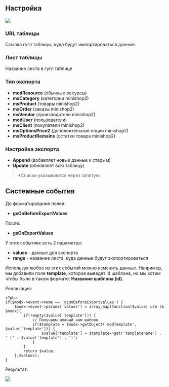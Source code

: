 ## **Настройка**

![](https://file.modx.pro/files/f/5/1/f517f34c3a93ebc6d70eefa23f5fda24.jpg)

### **URL таблицы**

Ссылка гугл таблицы, куда будут импортироваться данные.

### **Лист таблицы**

Название листа в гугл таблице

### **Тип экспорта**

* **modResource** (обычные ресурсы) 
* **msCategory** (категории minishop2) 
* **msProduct** (товары minishop2) 
* **msOrder** (заказы minishop2) 
* **msVendor** (производители minishop2) 
* **modUser** (пользователи) 
* **msClient** (покупатели minishop2) 
* **msOptionsPrice2** (дополнительные опции minishop2) 
* **msProductRemains** (остатки товара minishop2)

### **Настройка экспорта**
* **Append** (добавляет новые данные к старым)
* **Update** (обновляет всю таблицу)

>*Списки указываются через запятую

## Системные события

До форматирование полей:
* **gsOnBeforeExportValues**

После:
* **gsOnExportValues**

У этих событиях есть 2 параметра:
* **values** - данные для экспорта
* **range** - название листа, куда данные будут экспортироваться

Используя любое из этих событий можно изменить данные. Например, мы добавили поле **template**, которое выведет id шаблона, но мы хотим чтобы было в таком формате: **Название шаблона (id)**.

Реализация:

	<?php
	if($modx->event->name == 'gsOnBeforeExportValues') {
		$modx->event->params['values'] = array_map(function($value) use (& $modx){
	        if(!empty($value['template'])) {
	        	// Получаем нужный нам шаблон
	        	if($template = $modx->getObject('modTemplate', $value['template'])) {
	        		$value['template'] = $template->get('templatename') . ' (' . $value['template'] . ')';
	        	}
	        }
	        return $value;
	    },$values);	
	}

Результат:

![](https://file.modx.pro/files/8/b/5/8b52e7e4197fad59e365c48f55235c31.jpg)
